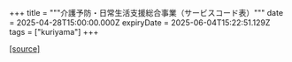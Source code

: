 +++
title = """介護予防・日常生活支援総合事業（サービスコード表）"""
date = 2025-04-28T15:00:00.000Z
expiryDate = 2025-06-04T15:22:51.129Z
tags = ["kuriyama"]
+++


[[source]](https://www.town.kuriyama.hokkaido.jp/soshiki/43/1780.html)
